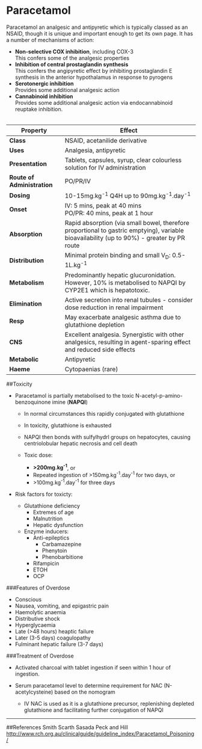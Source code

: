 # Paracetamol

Paracetamol an analgesic and antipyretic which is typically classed as an NSAID, though it is unique and important enough to get its own page. It has a number of mechanisms of action:
* **Non-selective COX inhibition**, including COX-3  
  This confers some of the analgesic properties
* **Inhibition of central prostaglandin synthesis**  
  This confers the angipyretic effect by inhibiting prostaglandin E synthesis in the anterior hypothalamus in response to pyrogens
* **Serotonergic inhibition**  
  Provides some additional analgesic action
* **Cannabinoid inhibition**  
  Provides some additional analgesic action via endocannabinoid reuptake inhibition.
<br><br>

|Property|Effect|
|--|--|
|**Class**|NSAID, acetanilide derivative
|**Uses**|Analgesia, antipyretic
|**Presentation**| Tablets, capsules, syrup, clear colourless solution for IV administration
|**Route of Administration**|PO/PR/IV
|**Dosing**|10-15mg.kg<sup>-1</sup> Q4H up to 90mg.kg<sup>-1</sup>.day<sup>-1</sup>
|**Onset**|IV: 5 mins, peak at 40 mins <br> PO/PR: 40 mins, peak at 1 hour
|**Absorption**|Rapid absorption (via small bowel, therefore proportional to gastric emptying), variable bioavailability (up to 90%) - greater by PR route
|**Distribution**|Minimal protein binding and small V<sub>D</sub>: 0.5-1L.kg<sup>-1</sup>
|**Metabolism**|Predominantly hepatic glucuronidation. However, 10% is metabolised to NAPQI by CYP2E1 which is hepatotoxic.
|**Elimination**|Active secretion into renal tubules - consider dose reduction in renal impairment
|**Resp**|May exacerbate analgesic asthma due to glutathione depletion
|**CNS**|Excellent analgesia. Synergistic with other analgesics, resulting in agent-sparing effect and reduced side effects
|**Metabolic**|Antipyretic
|**Haeme**|Cytopaenias (rare)

##Toxicity
* Paracetamol is partially metabolised to the toxic N-acetyl-p-amino-benzoquinone imine (**NAPQI**)
  * In normal circumstances this rapidly conjugated with glutathione
  * In toxicity,  glutathione is exhausted
  * NAPQI then bonds with sulfylhydrl groups on hepatocytes, causing centriolobular hepatic necrosis and cell death
  
  
  * Toxic dose:
    * **>200mg.kg<sup>-1</sup>**, or
    * Repeated ingestion of >150mg.kg<sup>-1</sup>.day<sup>-1</sup> for two days, or
    * \>100mg.kg<sup>-1</sup>.day<sup>-1</sup> for three days

* Risk factors for toxicty:
  * Glutathione deficiency
    * Extremes of age
    * Malnutrition
    * Hepatic dysfunction
  * Enzyme inducers:
    * Anti-epileptics
      * Carbamazepine
      * Phenytoin
      * Phenobarbitione
    * Rifampicin
    * ETOH
    * OCP

###Features of Overdose
* Conscious
* Nausea, vomiting, and epigastric pain
* Haemolytic anaemia
* Distributive shock
* Hyperglycaemia
* Late (>48 hours) heaptic failure
* Later (3-5 days) coagulopathy
* Fulminant hepatic failure (3-7 days)

###Treatment of Overdose
* Activated charcoal with tablet ingestion if seen within 1 hour of ingestion.


* Serum paracetamol level to determine requirement for NAC (N-acetylcysteine) based on the nomogram
  * IV NAC is used as it is a glutathione precursor, replenishing depleted glutathione and facilitating further conjugation of NAPQI

---
##References
Smith Scarth Sasada
Peck and Hill
http://www.rch.org.au/clinicalguide/guideline_index/Paracetamol_Poisoning/